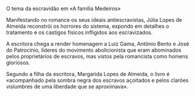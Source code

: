 O tema da escravidão em «A família Medeiros»

Manifestando no romance os seus ideais antiescravistas, Júlia Lopes de Almeida reconstrói os horrores do sistema, expondo em detalhes o tratamento e os castigos físicos infligidos aos escravizados. 

A escritora chega a render homenagem a Luiz Gama, Antônio Bento e  José do Patrocínio, líderes do movimento abolicionista que eram abominados pelos proprietários de escravos, mas vistos pela romancista como homens gloriosos.

Segundo a filha da escritora, Margarida Lopes de Almeida, o livro é «acompanhado pela sombra negra dos escravos açoitados e pelos clarões vislumbres de uma liberdade que se aproximava».



    